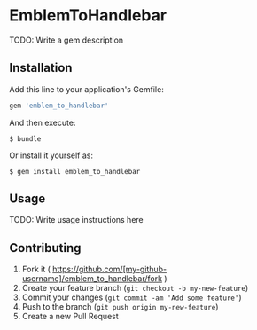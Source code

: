 # EmblemToHandlebar

TODO: Write a gem description

## Installation

Add this line to your application's Gemfile:

```ruby
gem 'emblem_to_handlebar'
```

And then execute:

    $ bundle

Or install it yourself as:

    $ gem install emblem_to_handlebar

## Usage

TODO: Write usage instructions here

## Contributing

1. Fork it ( https://github.com/[my-github-username]/emblem_to_handlebar/fork )
2. Create your feature branch (`git checkout -b my-new-feature`)
3. Commit your changes (`git commit -am 'Add some feature'`)
4. Push to the branch (`git push origin my-new-feature`)
5. Create a new Pull Request
